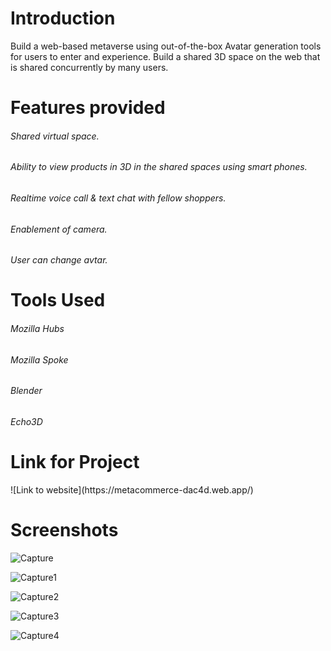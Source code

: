 <h1>Introduction</h1>
<p>Build a web-based metaverse using out-of-the-box Avatar generation tools for users to enter and experience. Build a shared 3D space on the web that is shared concurrently by many users.</p>
<h1>Features provided</h1>
<h6>Shared virtual space.</h6>
<h6>Ability to view products in 3D in the shared spaces using smart phones.</h6>
<h6>Realtime voice call & text chat with fellow shoppers.</h6>
<h6>Enablement of camera.</h6>
<h6> User can change avtar.</h6>
<h1>Tools Used</h1>
<h6>Mozilla Hubs</h6>
<h6>Mozilla Spoke</h6>
<h6>Blender</h6>
<h6>Echo3D</h6>
<h1>Link for Project</h2>
![Link to website](https://metacommerce-dac4d.web.app/)

# Screenshots
![Capture](https://github.com/kartikmore24/MetaStore/assets/69580458/f383eaff-6e2d-4aeb-8fa2-6aa5e4b3f682)

![Capture1](https://github.com/kartikmore24/MetaStore/assets/69580458/fe56570d-97ed-4592-a6fe-f2e10165b6c2)

![Capture2](https://github.com/kartikmore24/MetaStore/assets/69580458/b004b951-4a9a-4c40-9fb0-92aba344ae76)

![Capture3](https://github.com/kartikmore24/MetaStore/assets/69580458/03919f2d-199a-4c61-9390-e3b5f5f52482)

![Capture4](https://github.com/kartikmore24/MetaStore/assets/69580458/b94d6505-c68b-441f-985a-e103b585a090)
